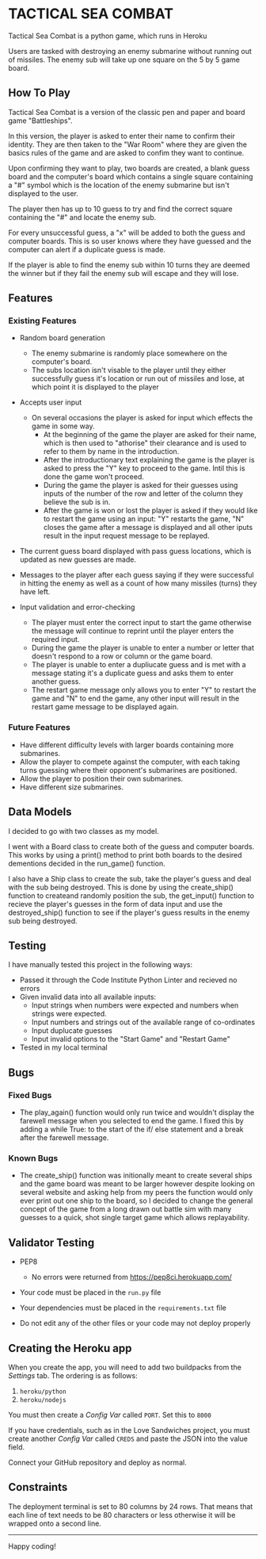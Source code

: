 <h1>TACTICAL SEA COMBAT</h1>

Tactical Sea Combat is a python game, which runs in Heroku

Users are tasked with destroying an enemy submarine without running out of
missiles. The enemy sub will take up one square on the 5 by 5 game board.

<h2>How To Play</h2>

Tactical Sea Combat is a version of the classic pen and paper and board game "Battleships".

In this version, the player is asked to enter their name to confirm their identity. They are then taken
to the "War Room" where they are given the basics rules of the game and are asked to confim they want to continue.

Upon confirming they want to play, two boards are created, a blank guess board and the computer's board which contains a single square containing a "#" symbol which is the location of the enemy submarine but isn't displayed to the user.

The player then has up to 10 guess to try and find the correct square containing the "#" and locate the enemy sub.

For every unsuccessful guess, a "x" will be added to both the guess and computer boards. This is so user knows where they have guessed and the computer can alert if a duplicate guess is made.

If the player is able to find the enemy sub within 10 turns they are deemed the winner but if they fail the enemy sub will escape and they will lose.

<h2>Features</h2>

<h3>Existing Features</h3>

* Random board generation
    * The enemy submarine is randomly place somewhere on the computer's board.
    * The subs location isn't visable to the player until they either successfully guess it's location or run out of missiles and lose, at which point it is displayed to the player

* Accepts user input
    * On several occasions the player is asked for input which effects the game in some way.
        * At the beginning of the game the player are asked for their name, which is then used to "athorise" their clearance and is used to refer to them by name in the introduction.
        * After the introductionary text explaining the game is the player is asked to press the "Y" key to proceed to the game. Intil this is done the game won't proceed.
        * During the game the player is asked for their guesses using inputs of the number of the row and letter of the column they believe the sub is in.
        * After the game is won or lost the player is asked if they would like to restart the game using an input: "Y" restarts the game, "N" closes the game after a message is displayed and all other iputs result in the input request message to be replayed.
    
* The current guess board displayed with pass guess locations, which is updated as new guesses are made.

* Messages to the player after each guess saying if they were successful in hitting the enemy as well as a count of how many missiles (turns) they have left.

* Input validation and error-checking
    * The player must enter the correct input to start the game otherwise the message will continue to reprint until the player enters the required input.
    * During the game the player is unable to enter a number or letter that doesn't respond to a row or column or the game board.
    * The player is unable to enter a dupliucate guess and is met with a message stating it's a duplicate guess and asks them to enter another guess.
    * The restart game message only allows you to enter "Y" to restart the game and "N" to end the game, any other input will result in the restart game message to be displayed again.

<h3>Future Features</h3>

* Have different difficulty levels with larger boards containing more submarines.
* Allow the player to compete against the computer, with each taking turns guessing where their opponent's submarines are positioned.
* Allow the player to position their own submarines.
* Have different size submarines.

<h2>Data Models</h2>

I decided to go with two classes as my model.

I went with a Board class to create both of the guess and computer boards. This works by using a print() method to print both boards to the desired dementions decided in the run_game() function. 

I also have a Ship class to create the sub, take the player's guess and deal with the sub being destroyed. This is done by using the create_ship() function to createand randomly position the sub, the get_input() function to recieve the player's guesses in the form of data input and use the destroyed_ship() function to see if the player's guess results in the enemy sub being destroyed.

<h2>Testing</h2>

I have manually tested this project in the following ways:
  * Passed it through the Code Institute Python Linter and recieved no errors
  * Given invalid data into all available inputs: 
    * Input strings when numbers were expected and numbers when strings were expected.
    * Input numbers and strings out of the available range of co-ordinates
    * Input duplucate guesses
    * Input invalid options to the "Start Game" and "Restart Game" 
  * Tested in my local terminal

<h2>Bugs</h2>

<h3>Fixed Bugs</h3>

* The play_again() function would only run twice and wouldn't display the farewell message when you selected to end the game. I fixed this by adding a while True: to the start of the if/ else statement and a break after the farewell message.

<h3>Known Bugs</h3>

* The create_ship() function was initionally meant to create several ships and the game board was meant to be larger however despite looking on several website and asking help from my peers the function would only ever print out one ship to the board, so I decided to change the general concept of the game from a long drawn out battle sim with many guesses to a quick, shot single target game which allows replayability.

<h2>Validator Testing</h2>

* PEP8
  * No errors were returned from https://pep8ci.herokuapp.com/



* Your code must be placed in the `run.py` file
* Your dependencies must be placed in the `requirements.txt` file
* Do not edit any of the other files or your code may not deploy properly

## Creating the Heroku app

When you create the app, you will need to add two buildpacks from the _Settings_ tab. The ordering is as follows:

1. `heroku/python`
2. `heroku/nodejs`

You must then create a _Config Var_ called `PORT`. Set this to `8000`

If you have credentials, such as in the Love Sandwiches project, you must create another _Config Var_ called `CREDS` and paste the JSON into the value field.

Connect your GitHub repository and deploy as normal.

## Constraints

The deployment terminal is set to 80 columns by 24 rows. That means that each line of text needs to be 80 characters or less otherwise it will be wrapped onto a second line.

-----
Happy coding!